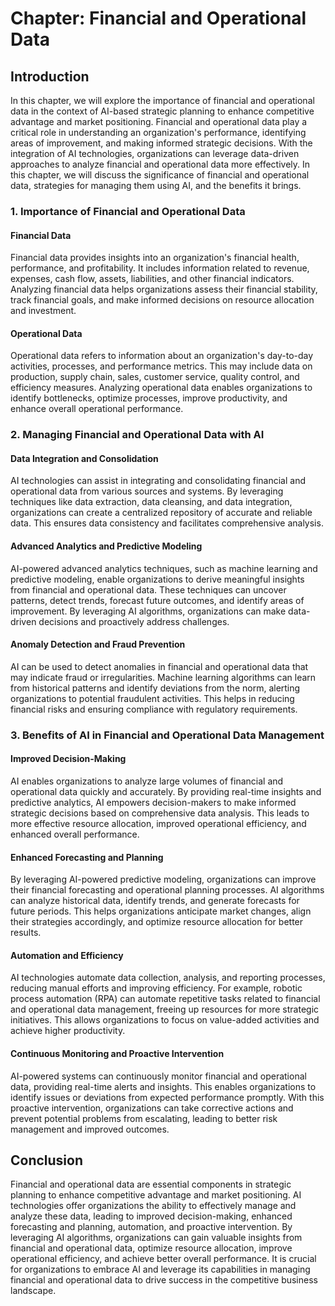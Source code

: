Chapter: Financial and Operational Data
=======================================

Introduction
------------

In this chapter, we will explore the importance of financial and operational data in the context of AI-based strategic planning to enhance competitive advantage and market positioning. Financial and operational data play a critical role in understanding an organization's performance, identifying areas of improvement, and making informed strategic decisions. With the integration of AI technologies, organizations can leverage data-driven approaches to analyze financial and operational data more effectively. In this chapter, we will discuss the significance of financial and operational data, strategies for managing them using AI, and the benefits it brings.

### 1. Importance of Financial and Operational Data

#### Financial Data

Financial data provides insights into an organization's financial health, performance, and profitability. It includes information related to revenue, expenses, cash flow, assets, liabilities, and other financial indicators. Analyzing financial data helps organizations assess their financial stability, track financial goals, and make informed decisions on resource allocation and investment.

#### Operational Data

Operational data refers to information about an organization's day-to-day activities, processes, and performance metrics. This may include data on production, supply chain, sales, customer service, quality control, and efficiency measures. Analyzing operational data enables organizations to identify bottlenecks, optimize processes, improve productivity, and enhance overall operational performance.

### 2. Managing Financial and Operational Data with AI

#### Data Integration and Consolidation

AI technologies can assist in integrating and consolidating financial and operational data from various sources and systems. By leveraging techniques like data extraction, data cleansing, and data integration, organizations can create a centralized repository of accurate and reliable data. This ensures data consistency and facilitates comprehensive analysis.

#### Advanced Analytics and Predictive Modeling

AI-powered advanced analytics techniques, such as machine learning and predictive modeling, enable organizations to derive meaningful insights from financial and operational data. These techniques can uncover patterns, detect trends, forecast future outcomes, and identify areas of improvement. By leveraging AI algorithms, organizations can make data-driven decisions and proactively address challenges.

#### Anomaly Detection and Fraud Prevention

AI can be used to detect anomalies in financial and operational data that may indicate fraud or irregularities. Machine learning algorithms can learn from historical patterns and identify deviations from the norm, alerting organizations to potential fraudulent activities. This helps in reducing financial risks and ensuring compliance with regulatory requirements.

### 3. Benefits of AI in Financial and Operational Data Management

#### Improved Decision-Making

AI enables organizations to analyze large volumes of financial and operational data quickly and accurately. By providing real-time insights and predictive analytics, AI empowers decision-makers to make informed strategic decisions based on comprehensive data analysis. This leads to more effective resource allocation, improved operational efficiency, and enhanced overall performance.

#### Enhanced Forecasting and Planning

By leveraging AI-powered predictive modeling, organizations can improve their financial forecasting and operational planning processes. AI algorithms can analyze historical data, identify trends, and generate forecasts for future periods. This helps organizations anticipate market changes, align their strategies accordingly, and optimize resource allocation for better results.

#### Automation and Efficiency

AI technologies automate data collection, analysis, and reporting processes, reducing manual efforts and improving efficiency. For example, robotic process automation (RPA) can automate repetitive tasks related to financial and operational data management, freeing up resources for more strategic initiatives. This allows organizations to focus on value-added activities and achieve higher productivity.

#### Continuous Monitoring and Proactive Intervention

AI-powered systems can continuously monitor financial and operational data, providing real-time alerts and insights. This enables organizations to identify issues or deviations from expected performance promptly. With this proactive intervention, organizations can take corrective actions and prevent potential problems from escalating, leading to better risk management and improved outcomes.

Conclusion
----------

Financial and operational data are essential components in strategic planning to enhance competitive advantage and market positioning. AI technologies offer organizations the ability to effectively manage and analyze these data, leading to improved decision-making, enhanced forecasting and planning, automation, and proactive intervention. By leveraging AI algorithms, organizations can gain valuable insights from financial and operational data, optimize resource allocation, improve operational efficiency, and achieve better overall performance. It is crucial for organizations to embrace AI and leverage its capabilities in managing financial and operational data to drive success in the competitive business landscape.
